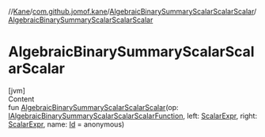 //[Kane](../../index.md)/[com.github.jomof.kane](../index.md)/[AlgebraicBinarySummaryScalarScalarScalar](index.md)/[AlgebraicBinarySummaryScalarScalarScalar](-algebraic-binary-summary-scalar-scalar-scalar.md)



# AlgebraicBinarySummaryScalarScalarScalar  
[jvm]  
Content  
fun [AlgebraicBinarySummaryScalarScalarScalar](-algebraic-binary-summary-scalar-scalar-scalar.md)(op: [IAlgebraicBinarySummaryScalarScalarScalarFunction](../-i-algebraic-binary-summary-scalar-scalar-scalar-function/index.md), left: [ScalarExpr](../-scalar-expr/index.md), right: [ScalarExpr](../-scalar-expr/index.md), name: [Id](../../com.github.jomof.kane.impl/index.md#%5Bcom.github.jomof.kane.impl%2FId%2F%2F%2FPointingToDeclaration%2F%5D%2FClasslikes%2F-2059381145) = anonymous)  



